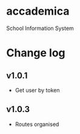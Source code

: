 # accademica
School Information System

# Change log
## v1.0.1
- Get user by token
## v1.0.3
- Routes organised